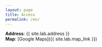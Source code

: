 ```yaml
---
layout: page
title: Access
permalink: /en/
---
```


**Address**: {{ site.lab.address }}  
**Map**: [Google Maps]({{ site.lab.map_link }})
